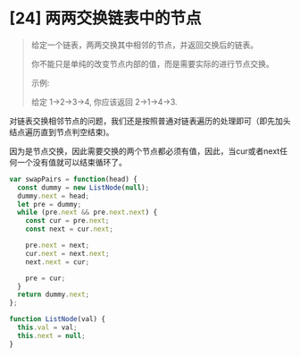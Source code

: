 # [24] 两两交换链表中的节点

>给定一个链表，两两交换其中相邻的节点，并返回交换后的链表。
>
>你不能只是单纯的改变节点内部的值，而是需要实际的进行节点交换。
>
>示例:
>
>给定 1->2->3->4, 你应该返回 2->1->4->3.

对链表交换相邻节点的问题，我们还是按照普通对链表遍历的处理即可（即先加头结点遍历直到节点判空结束)。

因为是节点交换，因此需要交换的两个节点都必须有值，因此，当cur或者next任何一个没有值就可以结束循环了。

```js
var swapPairs = function(head) {
  const dummy = new ListNode(null);
  dummy.next = head;
  let pre = dummy;
  while (pre.next && pre.next.next) {
    const cur = pre.next;
    const next = cur.next;

    pre.next = next;
    cur.next = next.next;
    next.next = cur;

    pre = cur;
  }
  return dummy.next;
};

function ListNode(val) {
  this.val = val;
  this.next = null;
}
```
